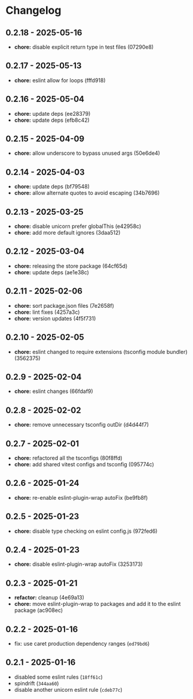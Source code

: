 # Changelog

## 0.2.18 - 2025-05-16

- __chore:__ disable explicit return type in test files (07290e8)

## 0.2.17 - 2025-05-13

- __chore:__ eslint allow for loops (fffd918)

## 0.2.16 - 2025-05-04

- __chore:__ update deps (ee28379)
- __chore:__ update deps (efb8c42)

## 0.2.15 - 2025-04-09

- __chore:__ allow underscore to bypass unused args (50e6de4)

## 0.2.14 - 2025-04-03

- __chore:__ update deps (bf79548)
- __chore:__ allow alternate quotes to avoid escaping (34b7696)

## 0.2.13 - 2025-03-25

- __chore:__ disable unicorn prefer globalThis (e42958c)
- __chore:__ add more default ignores (3daa512)

## 0.2.12 - 2025-03-04

- __chore:__ releasing the store package (64cf65d)
- __chore:__ update deps (ae1e38c)

## 0.2.11 - 2025-02-06

- __chore:__ sort package.json files (7e2658f)
- __chore:__ lint fixes (4257a3c)
- __chore:__ version updates (4f5f731)

## 0.2.10 - 2025-02-05

- __chore:__ eslint changed to require extensions (tsconfig module bundler) (3562375)

## 0.2.9 - 2025-02-04

- __chore:__ eslint changes (66fdaf9)

## 0.2.8 - 2025-02-02

- __chore:__ remove unnecessary tsconfig outDir (d4d44f7)

## 0.2.7 - 2025-02-01

- __chore:__ refactored all the tsconfigs (80f8ffd)
- __chore:__ add shared vitest configs and tsconfig (095774c)

## 0.2.6 - 2025-01-24

- __chore:__ re-enable eslint-plugin-wrap autoFix (be9fb8f)

## 0.2.5 - 2025-01-23

- __chore:__ disable type checking on eslint config.js (972fed6)

## 0.2.4 - 2025-01-23

- __chore:__ disable eslint-plugin-wrap autoFix (3253173)

## 0.2.3 - 2025-01-21

- __refactor:__ cleanup (4e69a13)
- __chore:__ move eslint-plugin-wrap to packages and add it to the eslint package (ac908ec)

## 0.2.2 - 2025-01-16

- fix: use caret production dependency ranges (`ed79bd6`)

## 0.2.1 - 2025-01-16

- disabled some eslint rules (`18ff61c`)
- spindrift (`344aa60`)
- disable another unicorn eslint rule (`cdeb77c`)
